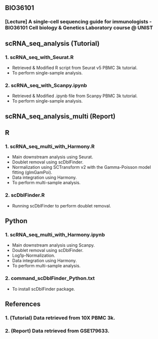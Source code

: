 ## BIO36101
### [Lecture] A single-cell sequencing guide for immunologists - BIO36101 Cell biology & Genetics Laboratory course @ UNIST
## scRNA_seq_analysis (Tutorial)
### 1. scRNA_seq_with_Seurat.R
* Retrieved & Modified R script from Seurat v5 PBMC 3k tutorial.
* To perform single-sample analysis.

### 2. scRNA_seq_with_Scanpy.ipynb
* Retrieved & Modified .ipynb file from Scanpy PBMC 3k tutorial.
* To perform single-sample analysis.

## scRNA_seq_analysis_multi (Report)
## R
### 1. scRNA_seq_multi_with_Harmony.R
* Main downstream analysis using Seurat.
* Doublet removal using scDblFinder.
* Normalization using SCTransform v2 with the Gamma-Poisson model fitting (glmGamPoi).
* Data integration using Harmony.
* To perform multi-sample analysis.

### 2. scDblFinder.R
* Running scDblFinder to perform doublet removal.

## Python
### 1. scRNA_seq_multi_with_Harmony.ipynb
* Main downstream analysis using Scanpy.
* Doublet removal using scDblFinder.
* Log1p-Normalization.
* Data integration using Harmony.
* To perform multi-sample analysis.

### 2. command_scDblFinder_Python.txt
* To install scDblFinder package.

## References
### 1. (Tutorial) Data retrieved from 10X PBMC 3k.
### 2. (Report) Data retrieved from GSE179633.

